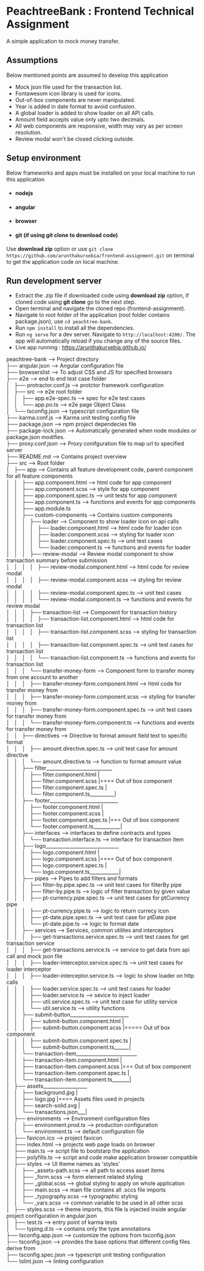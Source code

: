 # PeachtreeBank : Frontend Technical Assignment

A simple application to mock money transfer.

## Assumptions
Below mentioned points are assumed to develop this application

- Mock json file used for the transaction list.
- Fontawesom icon library is used for icons.
- Out-of-box components are never manipulated.
- Year is added in date format to avoid confusion.
- A global loader is added to show loader on all API calls.
- Amount field accepts value only upto two decimals.
- All web components are responsive, width may vary as per screen resolution.
- Review modal won't be closed clicking outside.

## Setup environment
Below frameworks and apps must be installed on your local machine to run this application

- #### nodejs
- #### angular
- #### browser
- #### git (if using git clone to download code)

Use **download zip** option or use `git clone https://github.com/arunthakurxebia/frontend-assignment.git` on terminal to get the application code on local machine. 

## Run development server

- Extract the .zip file if downloaded code using **download zip** option, if cloned code using **git clone** go to the next step.
- Open terminal and navigate the cloned repo (frontend-assignment).
- Navigate to root folder of the application (root folder contains package.json), use `cd peachtree-bank`.
- Run `npm install` to install all the dependencies.
- Run `ng serve` for a dev server. Navigate to `http://localhost:4200/`. The app will automatically reload if you change any of the source files.
- Live app running : https://arunthakurxebia.github.io/

peachtree-bank --> Project directory                                                                                                                               
    ├── angular.json --> Angular configuration file                                                                                                               
    ├── browserslist --> To adjust CSS and JS for specified browsers                                                                                               
    ├── e2e --> end to end test case folder                                                                                                                       
    │   ├── protractor.conf.js --> protctor framework configuration                                                                                               
    │   ├── src --> e2e root folder                                                                                                                               
    │   │   ├── app.e2e-spec.ts --> spec for e2e test cases                                                                                                       
    │   │   └── app.po.ts --> e2e page Object Class                                                                                                               
    │   └── tsconfig.json --> typescript configuration file                                                                                                       
    ├── karma.conf.js --> Karma unit testing config file                                                                                                           
    ├── package.json --> npm project dependecies file                                                                                                             
    ├── package-lock.json --> Automatically generated when node modules or package.json modifies.                                                                 
    ├── proxy.conf.json --> Proxy conifguration file to map url to specified server                                                                               
    ├── README.md --> Contains project overview                                                                                                                   
    ├── src --> Root folder                                                                                                                                      
    │   ├── app --> Contains all feature development code, parent component for all feature components                                                             
    │   │   ├── app.component.html --> html code for app component												
    │   │   ├── app.component.scss --> style for app component 													
    │   │   ├── app.component.spec.ts --> unit tests for app component												
    │   │   ├── app.component.ts --> functions and events for app components											
    │   │   ├── app.module.ts																	
    │   │   ├── custom-components --> Contains custom components												
    │   │   │   ├── loader --> Component to show loader icon on api calls											
    │   │   │   │   ├── loader.component.html --> html code for loader icon											
    │   │   │   │   ├── loader.component.scss --> styling for loader icon											
    │   │   │   │   ├── loader.component.spec.ts --> unit test cases												
    │   │   │   │   └── loader.component.ts --> functions and events for loader											
    │   │   │   ├── review-modal --> Review modal component to show transaction summary before submission							
    │   │   │   │   ├── review-modal.component.html --> html code for review modal 										
    │   │   │   │   ├── review-modal.component.scss --> styling for review modal										
    │   │   │   │   ├── review-modal.component.spec.ts --> unit test cases											
    │   │   │   │   └── review-modal.component.ts --> functions and events for review modal									
    │   │   │   ├── transaction-list --> Component for transaction history											
    │   │   │   │   ├── transaction-list.component.html --> html code for transaction list									
    │   │   │   │   ├── transaction-list.component.scss --> styling for transaction list									
    │   │   │   │   ├── transaction-list.component.spec.ts --> unit test cases for transaction list								
    │   │   │   │   └── transaction-list.component.ts --> functions and events for transaction list								
    │   │   │   └── transfer-money-form --> Component form to transfer money from one account to another							
    │   │   │       ├── transfer-money-form.component.html --> html code for transfer money from								
    │   │   │       ├── transfer-money-form.component.scss --> styling for transfer money from									
    │   │   │       ├── transfer-money-form.component.spec.ts --> unit test cases for transfer money from							
    │   │   │       └── transfer-money-form.component.ts --> functions and events for transfer money from							
    │   │   ├── directives --> Directive to format amount field text to specific format										
    │   │   │   ├── amount.directive.spec.ts --> unit test case for amount directive										
    │   │   │   └── amount.directive.ts --> function to format amount value											
    │   │   ├── filter___________________________														
    │   │   │   ├── filter.component.html        |														
    │   │   │   ├── filter.component.scss        |==== Out of box component											
    │   │   │   ├── filter.component.spec.ts     |														
    │   │   │   └── filter.component.ts__________|														
    │   │   ├── footer____________________________														
    │   │   │   ├── footer.component.html         |														
    │   │   │   ├── footer.component.scss         |														
    │   │   │   ├── footer.component.spec.ts      |=== Out of box component											
    │   │   │   └── footer.component.ts___________|														
    │   │   ├── interfaces --> interfaces to define contracts and types												
    │   │   │   └── transaction.interface.ts --> interface for transaction item											
    │   │   ├── logo______________________________														
    │   │   │   ├── logo.component.html          |														
    │   │   │   ├── logo.component.scss          |==== Out of box component											
    │   │   │   ├── logo.component.spec.ts       |														
    │   │   │   └── logo.component.ts____________|														
    │   │   ├── pipes --> Pipes to add filters and formats													
    │   │   │   ├── filter-by.pipe.spec.ts --> unit test cases for filterBy pipe										
    │   │   │   ├── filter-by.pipe.ts --> logic of filter transaction by given value										
    │   │   │   ├── pt-currency.pipe.spec.ts --> unit test cases for ptCurrency pipe										
    │   │   │   ├── pt-currency.pipe.ts --> logic to return currecy icon											
    │   │   │   ├── pt-date.pipe.spec.ts --> unit test case for ptDate pipe											
    │   │   │   └── pt-date.pipe.ts --> logic to format date													
    │   │   ├── services --> Services, common utilites and interceptors												
    │   │   │   ├── get-transactions.service.spec.ts --> unit test cases for get transaction service								
    │   │   │   ├── get-transactions.service.ts --> service to get data from api call and mock json file							
    │   │   │   ├── loader-interceptor.service.spec.ts --> unit test cases for loader interceptor								
    │   │   │   ├── loader-interceptor.service.ts --> logic to show loader on http calls									
    │   │   │   ├── loader.service.spec.ts --> unit test cases for loader											
    │   │   │   ├── loader.service.ts --> sevice to inject loader												
    │   │   │   ├── util.service.spec.ts --> unit test case for utility service											
    │   │   │   └── util.service.ts --> utility functions													
    │   │   ├── submit-button________________________														
    │   │   │   ├── submit-button.component.html    |														
    │   │   │   ├── submit-button.component.scss    |===== Out of box component											
    │   │   │   ├── submit-button.component.spec.ts |														
    │   │   │   └── submit-button.component.ts______|														
    │   │   └── transaction-item_________________________													
    │   │       ├── transaction-item.component.html     |													
    │   │       ├── transaction-item.component.scss     |=== Out of box component										
    │   │       ├── transaction-item.component.spec.ts  |													
    │   │       └── transaction-item.component.ts_______|													
    │   ├── assets__________________																
    │   │   ├── background.jpg      |																
    │   │   ├── logo.jpg            |==== Assets files used in projects												
    │   │   ├── search-solid.svg    |																
    │   │   └── transactions.json___|																
    │   ├── environments --> Environment configuration files													
    │   │   ├── environment.prod.ts --> production configuration												
    │   │   └── environment.ts --> default configuration file													
    │   ├── favicon.ico --> project favicon															
    │   ├── index.html --> projects web page loads on browser													
    │   ├── main.ts --> script file to bootstarp the application												
    │   ├── polyfills.ts --> script and code make application browser compatible										
    │   ├── styles --> UI theme names as 'styles'														
    │   │   ├── _assets-path.scss --> all path to access asset items												
    │   │   ├── _form.scss --> form element related styling													
    │   │   ├── _global.scss --> global styling to apply on whole application											
    │   │   ├── main.scss --> main file contains all .sccs file imports												
    │   │   ├── _typography.scss --> typographic styling													                                                                                
    │   │   └── _vars.scss --> common variable to be used in all other scss											                                                                  
    │   ├── styles.scss --> theme imports, this file is injected inside angular project configuration in angular.json						                                  
    │   ├── test.ts --> entry point of karma tests														                                                                                    
    │   └── typing.d.ts --> contains only the type annotations													                                                                          
    ├── tsconfig.app.json --> customize the options from tsconfig.json												                                                                    
    ├── tsconfig.json --> provides the base options that different config files derive from									                                                      
    ├── tsconfig.spec.json --> typescript unit testing configuration												                                                                      
    └── tslint.json --> linting configuration                                                                                                                             														  

